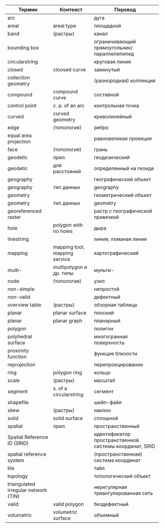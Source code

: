 | Термин | Контекст | Перевод |
| --- | --- | --- |
| arc | | дуга |
| areal | areal type | площадной |
| band | (растры) | канал |
| bounding box | | ограничивающий прямоугольник/параллелепипед |
| circularstring | | круговая линия |
| closed | cloosed curve | замкнутый |
| collection geometry | | (разнородная) коллекция |
| compound | compound curve | составной |
| control point | c. p. of an arc | контрольная точка |
| curved | curved geometry | криволинейный |
| edge | (топология) | ребро |
| equal area projection | | равновеликая проекция |
| face | (топология) | грань |
| geodetic | _прил._ | геодезический |
| geodetic | для расстояний | определенный на геоиде |
| geography | | географический объект |
| geography | тип данных | geography |
| geometry | | геометрический объект |
| geometry | тип данных | geometry |
| georeferenced raster | | растр с географической привязкой |
| hole | polygon with no holes | дыра |
| linestring | | линия, ломаная линия |
| mapping | mapping tool, mapping service | картографический |
| multi- | multipolygon и др. типы | мульти- |
| node | (топология) | узел |
| non-simple | | непростой |
| non-valid | | дефектный |
| overview table | (растры} | обзорная таблица |
| planar | planar surface | плоский |
| planar | planar graph | планарный |
| polygon | | полигон |
| polyhedral surface | | многогранная поверхность |
| proximity function | | функция близости |
| reprojection | | перепроецирование |
| ring | polygon ring | кольцо |
| scale | (растры) | масштаб |
| segment | s. of a circularstring | сегмент |
| shapefile | | шейп-файл |
| skew | (растры) | наклон |
| solid | solid surface | сплошной |
| spatial | _прил._ | пространственный |
| Spatial Reference ID (SRID) | | идентификатор пространственной системы координат, SRID |
| spatial reference system | | (пространственная) система координат |
| tile | | тайл |
| topology | | топологический объект |
| triangulated irregular network (TIN) | | нерегулярная триангулированная сеть |
| valid | valid polygon | бездефектный |
| volumetric | volumetric surface | объемный |
